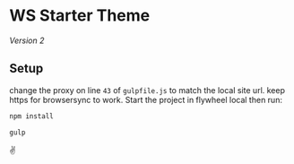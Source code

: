 # WS Starter Theme

*Version 2*

## Setup
change the proxy on line `43` of `gulpfile.js` to match the local site url. keep https for browsersync to work. Start the project in flywheel local then run:
```bash
npm install
```
```bash
gulp
```

✌️